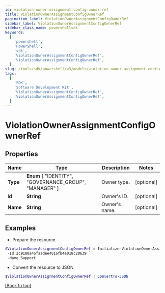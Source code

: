 ```yaml
---
id: violation-owner-assignment-config-owner-ref
title: ViolationOwnerAssignmentConfigOwnerRef
pagination_label: ViolationOwnerAssignmentConfigOwnerRef
sidebar_label: ViolationOwnerAssignmentConfigOwnerRef
sidebar_class_name: powershellsdk
keywords:
  [
    'powershell',
    'PowerShell',
    'sdk',
    'ViolationOwnerAssignmentConfigOwnerRef',
    'ViolationOwnerAssignmentConfigOwnerRef',
  ]
slug: /tools/sdk/powershell/v3/models/violation-owner-assignment-config-owner-ref
tags:
  [
    'SDK',
    'Software Development Kit',
    'ViolationOwnerAssignmentConfigOwnerRef',
    'ViolationOwnerAssignmentConfigOwnerRef',
  ]
---
```


# ViolationOwnerAssignmentConfigOwnerRef

## Properties

| Name | Type | Description | Notes |
| --- | --- | --- | --- |
| **Type** | **Enum** [ "IDENTITY", "GOVERNANCE_GROUP", "MANAGER" ] | Owner type. | [optional] |
| **Id** | **String** | Owner's ID. | [optional] |
| **Name** | **String** | Owner's name. | [optional] |

## Examples

- Prepare the resource

```powershell
$ViolationOwnerAssignmentConfigOwnerRef = Initialize-ViolationOwnerAssignmentConfigOwnerRef  -Type IDENTITY `
 -Id 2c9180a46faadee4016fb4e018c20639 `
 -Name Support
```

- Convert the resource to JSON

```powershell
$ViolationOwnerAssignmentConfigOwnerRef | ConvertTo-JSON
```

[[Back to top]](#)
